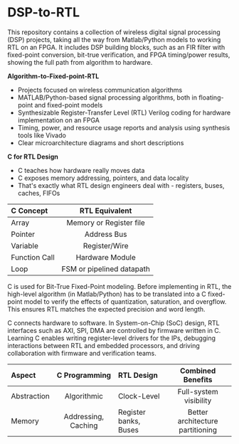 # DSP-to-RTL
This repository contains a collection of wireless digital signal processing (DSP) projects, taking all the way from Matlab/Python models to working RTL on an FPGA. It includes DSP building blocks, such as an FIR filter with fixed-point conversion, bit-true verification, and FPGA timing/power results, showing the full path from algorithm to hardware.

**Algorithm-to-Fixed-point-RTL** 
- Projects focused on wireless communication algorithms
- MATLAB/Python-based signal processing algorithms, both in floating-point and fixed-point models
- Synthesizable Register-Transfer Level (RTL) Verilog coding for hardware implementation on an FPGA
- Timing, power, and resource usage reports and analysis using synthesis tools like Vivado
- Clear microarchitecture diagrams and short descriptions

**C for RTL Design** 
- C teaches how hardware really moves data
- C exposes memory addressing, pointers, and data locality
- That's exactly what RTL design engineers deal with - registers, buses, caches, FIFOs 

| C Concept | RTL Equivalent |
| :------ | :---------: |
| Array | Memory or Register file |
| Pointer | Address Bus|
| Variable | Register/Wire |
| Function Call | Hardware Module |
| Loop | FSM or pipelined datapath |

C is used for Bit-True Fixed-Point modeling. Before implementing in RTL, the high-level algorithm (in Matlab/Python) has to be translated into a C fixed-point model to verify the effects of quantization, saturation, and overgflow. This ensures RTL matches the expected precision and word length. 

C connects hardware to software. In System-on-Chip (SoC) design, RTL interfaces such as AXI, SPI, DMA are controlled by firmware written in C. 
Learning C enables writing register-level drivers for the IPs, debugging interactions between RTL and embedded processors, and driving collaboration with firmware and verification teams.

| Aspect | C Programming| RTL Design | Combined Benefits |
| :------ | :---------: | :------ | :---------: |
| Abstraction | Algorithmic | Clock-Level | Full-system visibility |
| Memory | Addressing, Caching | Register banks, Buses | Better architecture partitioning |

